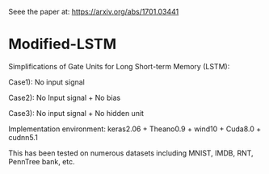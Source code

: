 Seee the paper at: https://arxiv.org/abs/1701.03441

# Modified-LSTM
Simplifications of Gate Units for Long Short-term Memory (LSTM):

Case1): No input signal

Case2): No Input signal + No bias

Case3): No input signal + No hidden unit

Implementation environment: keras2.06 + Theano0.9 + wind10 + Cuda8.0 + cudnn5.1

This has been tested on numerous datasets including MNIST, IMDB, RNT, PennTree bank, etc.
